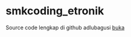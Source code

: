 # smkcoding_etronik
Source code lengkap di github adlubagusi
<a href="https://github.com/adlubagusi">buka</a>
